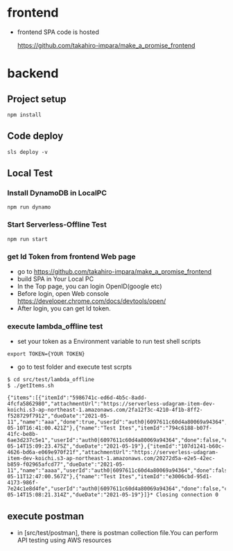 # frontend

- frontend SPA code is hosted

  https://github.com/takahiro-impara/make_a_promise_frontend

# backend

## Project setup

```
npm install
```

## Code deploy

```
sls deploy -v
```

## Local Test

### Install DynamoDB in LocalPC

```
npm run dynamo
```

### Start Serverless-Offline Test

```
npm run start
```

### get Id Token from frontend Web page

- go to https://github.com/takahiro-impara/make_a_promise_frontend
- build SPA in Your Local PC
- In the Top page, you can login OpenID(google etc)
- Before login, open Web console https://developer.chrome.com/docs/devtools/open/
- After login, you can get Id token.

### execute lambda_offline test

- set your token as a Environment variable to run test shell scripts

```
export TOKEN={YOUR TOKEN}
```

- go to test folder and execute test scrpts

```
$ cd src/test/lambda_offline
$ ./getItems.sh

{"items":[{"itemId":"5986741c-ed6d-4b5c-8add-4fcfa5862980","attachmentUrl":"https://serverless-udagram-item-dev-koichi.s3-ap-northeast-1.amazonaws.com/2fa12f3c-4210-4f1b-8ff2-f528729f7912","dueDate":"2021-05-11","name":"aaa","done":true,"userId":"auth0|6097611c60d4a80069a94364","createAt":"2021-05-10T16:41:00.421Z"},{"name":"Test Ites","itemId":"794c6188-b07f-41fc-be8b-6ae3d237c5e1","userId":"auth0|6097611c60d4a80069a94364","done":false,"createAt":"2021-05-14T15:09:23.475Z","dueDate":"2021-05-19"},{"itemId":"107d1241-b60c-4626-bd6a-e069e970f21f","attachmentUrl":"https://serverless-udagram-item-dev-koichi.s3-ap-northeast-1.amazonaws.com/20272d5a-e2e5-42ec-b859-f02965afcd77","dueDate":"2021-05-11","name":"aaaa","userId":"auth0|6097611c60d4a80069a94364","done":false,"createAt":"2021-05-11T12:47:00.567Z"},{"name":"Test Ites","itemId":"e3006cbd-95d1-4173-986f-7e24c1e8d4fe","userId":"auth0|6097611c60d4a80069a94364","done":false,"createAt":"2021-05-14T15:08:21.314Z","dueDate":"2021-05-19"}]}* Closing connection 0
```

## execute postman

- in [src/test/postman], there is postman collection file.You can perform API testing using AWS resources
